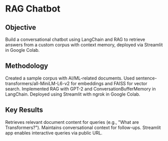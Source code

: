 # RAG Chatbot

## Objective

Build a conversational chatbot using LangChain and RAG to retrieve answers from a custom corpus with context memory, deployed via Streamlit in Google Colab.

## Methodology

Created a sample corpus with AI/ML-related documents.
Used sentence-transformers/all-MiniLM-L6-v2 for embeddings and FAISS for vector search.
Implemented RAG with GPT-2 and ConversationBufferMemory in LangChain.
Deployed using Streamlit with ngrok in Google Colab.
## Key Results

Retrieves relevant document content for queries (e.g., "What are Transformers?").
Maintains conversational context for follow-ups.
Streamlit app enables interactive queries via public URL.
